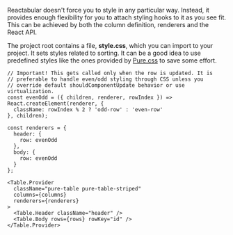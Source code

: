 Reactabular doesn't force you to style in any particular way. Instead, it provides enough flexibility for you to attach styling hooks to it as you see fit. This can be achieved by both the column definition, renderers and the React API.

The project root contains a file, **style.css**, which you can import to your project. It sets styles related to sorting. It can be a good idea to use predefined styles like the ones provided by [Pure.css](http://purecss.io/) to save some effort.

```react
// Important! This gets called only when the row is updated. It is
// preferable to handle even/odd styling through CSS unless you
// override default shouldComponentUpdate behavior or use virtualization.
const evenOdd = ({ children, renderer, rowIndex }) => React.createElement(renderer, {
  className: rowIndex % 2 ? 'odd-row' : 'even-row'
}, children);

const renderers = {
  header: {
    row: evenOdd
  },
  body: {
    row: evenOdd
  }
};

<Table.Provider
  className="pure-table pure-table-striped"
  columns={columns}
  renderers={renderers}
>
  <Table.Header className="header" />
  <Table.Body rows={rows} rowKey="id" />
</Table.Provider>
```
